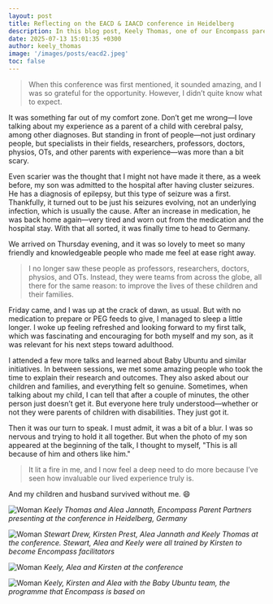 ```yaml
---
layout: post
title: Reflecting on the EACD & IAACD conference in Heidelberg
description: In this blog post, Keely Thomas, one of our Encompass parent partners, beautifully shares her experience of travelling to Heidelberg, Germany for the 2025 European Academy for Childhood-onset Disability conference
date: 2025-07-13 15:01:35 +0300
author: keely_thomas
image: '/images/posts/eacd2.jpeg'
toc: false
---
```


> When this conference was first mentioned, it sounded amazing, and I was so grateful for the opportunity. However, I didn’t quite know what to expect. 

It was something far out of my comfort zone. Don’t get me wrong—I love talking about my experience as a parent of a child with cerebral palsy, among other diagnoses. But standing in front of people—not just ordinary people, but specialists in their fields, researchers, professors, doctors, physios, OTs, and other parents with experience—was more than a bit scary. 

Even scarier was the thought that I might not have made it there, as a week before, my son was admitted to the hospital after having cluster seizures. He has a diagnosis of epilepsy, but this type of seizure was a first. Thankfully, it turned out to be just his seizures evolving, not an underlying infection, which is usually the cause. After an increase in medication, he was back home again—very tired and worn out from the medication and the hospital stay. With that all sorted, it was finally time to head to Germany.

We arrived on Thursday evening, and it was so lovely to meet so many friendly and knowledgeable people who made me feel at ease right away. 

> I no longer saw these people as professors, researchers, doctors, physios, and OTs. Instead, they were teams from across the globe, all there for the same reason: to improve the lives of these children and their families.

Friday came, and I was up at the crack of dawn, as usual. But with no medication to prepare or PEG feeds to give, I managed to sleep a little longer. I woke up feeling refreshed and looking forward to my first talk, which was fascinating and encouraging for both myself and my son, as it was relevant for his next steps toward adulthood.

I attended a few more talks and learned about Baby Ubuntu and similar initiatives. In between sessions, we met some amazing people who took the time to explain their research and outcomes. They also asked about our children and families, and everything felt so genuine. Sometimes, when talking about my child, I can tell that after a couple of minutes, the other person just doesn’t get it. But everyone here truly understood—whether or not they were parents of children with disabilities. They just got it.

Then it was our turn to speak. I must admit, it was a bit of a blur. I was so nervous and trying to hold it all together. But when the photo of my son appeared at the beginning of the talk, I thought to myself, "This is all because of him and others like him." 

> It lit a fire in me, and I now feel a deep need to do more because I’ve seen how invaluable our lived experience truly is.

And my children and husband survived without me. 😄

![Woman]({{site.baseurl}}/images/posts/eacd8.jpg)
*Keely Thomas and Alea Jannath, Encompass Parent Partners presenting at the conference in Heidelberg, Germany*

![Woman]({{site.baseurl}}/images/posts/eacd9.jpeg)
*Stewart Drew, Kirsten Prest, Alea Jannath and Keely Thomas at the conference. Stewart, Alea and Keely were all trained by Kirsten to become Encompass facilitators*

![Woman]({{site.baseurl}}/images/posts/eacd12.jpeg)
*Keely, Alea and Kirsten at the conference*

![Woman]({{site.baseurl}}/images/posts/eacd13.jpg)
*Keely, Kirsten and Alea with the Baby Ubuntu team, the programme that Encompass is based on*




